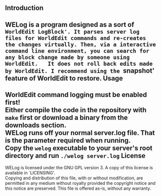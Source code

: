 Introduction
------------
WELog is a program designed as a sort of `WorldEdit LogBlock'. It parses server log files for WorldEdit commands and re-creates the changes virtually. Then, via a interactive command line environment, you can search for any block change made by someone using WorldEdit.  
It does not roll back edits made by WorldEdit. I recommend using the `snapshot' feature of WorldEdit to restore.
Usage
-----
WorldEdit command logging must be enabled first!  
Either compile the code in the repository with `make` first or download a binary from the downloads section.  
WELog runs off your normal server.log file. That is the parameter required when running.  
Copy the `welog` executable to your server's root directory and run `./welog server.log`
License
-------
WELog is licensed under the GNU GPL version 3. A copy of this license is available in `LICENSING'.  
Copying and distribution of this file, with or without modification, are permitted in any medium without royalty provided the copyright notice and this notice are preserved. This file is offered as-is, without any warranty.

